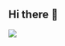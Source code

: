 ## Hi there 👋

<a href="https://dylanmoraes.me/" target="_blank"><img src="https://cloud.appwrite.io/v1/storage/buckets/667d390e003b1971a8be/files/6685396a002ffbd5d60f/preview?project=667d35ca0017fb21fc6c" /></a>
<!--
**Dljdd/Dljdd** is a ✨ _special_ ✨ repository because its `README.md` (this file) appears on your GitHub profile.

Here are some ideas to get you started:

- 🔭 I’m currently working on ...
- 🌱 I’m currently learning ...
- 👯 I’m looking to collaborate on ...
- 🤔 I’m looking for help with ...
- 💬 Ask me about ...
- 📫 How to reach me: ...
- 😄 Pronouns: ...
- ⚡ Fun fact: ...
-->
